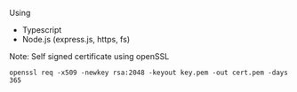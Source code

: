 Using

- Typescript
- Node.js (express.js, https, fs)

Note: Self signed certificate using openSSL

`openssl req -x509 -newkey rsa:2048 -keyout key.pem -out cert.pem -days 365`